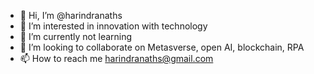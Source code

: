 - 👋 Hi, I’m @harindranaths
- 👀 I’m interested in innovation with technology
- 🌱 I’m currently not learning
- 💞️ I’m looking to collaborate on Metasverse, open AI, blockchain, RPA
- 📫 How to reach me harindranaths@gmail.com

<!---
harindranaths/harindranaths is a ✨ special ✨ repository because its `README.md` (this file) appears on your GitHub profile.
You can click the Preview link to take a look at your changes.
--->
